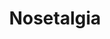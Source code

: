 ---
title: Nosetalgia
slug: nosetalgia
artist: Pusha T, Kendrick Lamar
youtube: u-2ckLBV21g
position: 96
---